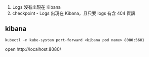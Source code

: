 1. Logs 沒有出現在 Kibana
2. checkpoint - Logs 出現在 Kibana，且只要 logs 有含 404 資訊


## kibana
```
kubectl -n kube-system port-forward <kibana pod name> 8080:5601
```

open http://localhost:8080/